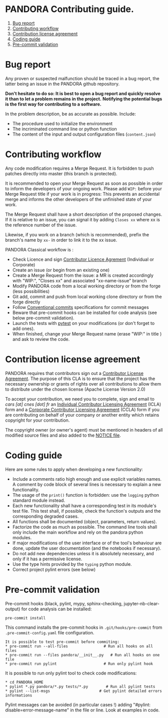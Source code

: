 # **PANDORA** **Contributing guide**.

1. [Bug report](#bug-report)
2. [Contributing workflow](#contributing-workflow)
3. [Contribution license agreement](#contribution-license-agreement)
4. [Coding guide](#coding-guide)
5. [Pre-commit validation](#pre-commit-validation)

# Bug report

Any proven or suspected malfunction should be traced in a bug report, the latter being an issue in the PANDORA github repository.

**Don't hesitate to do so: It is best to open a bug report and quickly resolve it than to let a problem remains in the project.**
**Notifying the potential bugs is the first way for contributing to a software.**

In the problem description, be as accurate as possible. Include:
* The procedure used to initialize the environment
* The incriminated command line or python function
* The content of the input and output configuration files (`content.json`)

# Contributing workflow

Any code modification requires a Merge Request. It is forbidden to push patches directly into master (this branch is protected).

It is recommended to open your Merge Request as soon as possible in order to inform the developers of your ongoing work.
Please add `WIP:` before your Merge Request title if your work is in progress: This prevents an accidental merge and informs the other developers of the unfinished state of your work.

The Merge Request shall have a short description of the proposed changes. If it is relative to an issue, you can signal it by adding `Closes xx` where xx is the reference number of the issue.

Likewise, if you work on a branch (which is recommended), prefix the branch's name by `xx-` in order to link it to the xx issue.

PANDORA Classical workflow is :
* Check Licence and sign [Contributor Licence Agrement](#contribution-license-agreement) (Individual or Corporate)
* Create an issue (or begin from an existing one)
* Create a Merge Request from the issue: a MR is created accordingly with "WIP:", "Closes xx" and associated "xx-name-issue" branch
* Modify PANDORA code from a local working directory or from the forge (less possibilities)
* Git add, commit and push from local working clone directory or from the forge directly
* Follow [Conventional commits](https://www.conventionalcommits.org/) specifications for commit messages
* Beware that pre-commit hooks can be installed for code analysis (see below pre-commit validation).
* Launch the tests with [pytest](https://pytest.org) on your modifications (or don't forget to add ones).
* When finished, change your Merge Request name (erase "WIP:" in title ) and ask to review the code.
 

# Contribution license agreement

PANDORA requires that contributors sign out a [Contributor License
Agreement](https://en.wikipedia.org/wiki/Contributor_License_Agreement). The
purpose of this CLA is to ensure that the project has the necessary ownership or
grants of rights over all contributions to allow them to distribute under the
chosen license (Apache License Version 2.0)

To accept your contribution, we need you to complete, sign and email to *cars [at]
cnes [dot] fr* an [Individual Contributor Licensing
Agreement](./docs/source/CLA/ICLA-PANDORA.doc) (ICLA) form and a
[Corporate Contributor Licensing
Agreement](./docs/source/CLA/CCLA-PANDORA.doc) (CCLA) form if you are
contributing on behalf of your company or another entity which retains copyright
for your contribution.

The copyright owner (or owner's agent) must be mentioned in headers of all
modified source files and also added to the [NOTICE
file](./NOTICE).


# Coding guide

Here are some rules to apply when developing a new functionality:
* Include a comments ratio high enough and use explicit variables names. A comment by code block of several lines is necessary to explain a new functionality.
* The usage of the `print()` function is forbidden: use the `logging` python standard module instead.
* Each new functionality shall have a corresponding test in its module's test file. This test shall, if possible, check the function's outputs and the corresponding degraded cases.
* All functions shall be documented (object, parameters, return values).
* Factorize the code as much as possible. The command line tools shall only include the main workflow and rely on the pandora python modules.
* If major modifications of the user interface or of the tool's behaviour are done, update the user documentation (and the notebooks if necessary).
* Do not add new dependencies unless it is absolutely necessary, and only if it has a permissive license.
* Use the type hints provided by the `typing` python module.
* Correct project pylint errors (see below)


# Pre-commit validation

Pre-commit hooks (black, pylint, mypy, sphinx-checking, jupyter-nb-clear-output) for code analysis can be installed:
```
pre-commit install
```

This command installs the pre-commit hooks in `.git/hooks/pre-commit`  from `.pre-commit-config.yaml` file configuration.
```
It is possible to test pre-commit before commiting:
* pre-commit run --all-files                # Run all hooks on all files
* pre-commit run --files pandora/__init__.py   # Run all hooks on one file
* pre-commit run pylint                     # Run only pylint hook
```

It is possible to run only pylint tool to check code modifications:
```
* cd PANDORA_HOME
* pylint *.py pandora/*.py tests/*.py        # Run all pylint tests
* pylint --list-msgs                      # Get pylint detailed errors informations
```

Pylint messages can be avoided (in particular cases !) adding "#pylint: disable=error-message-name" in the file or line.
Look at examples in code.


